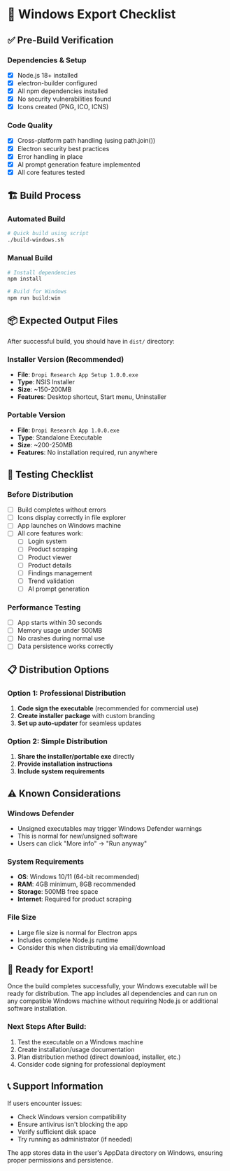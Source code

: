 # 🚀 Windows Export Checklist

## ✅ Pre-Build Verification

### Dependencies & Setup
- [x] Node.js 18+ installed
- [x] electron-builder configured
- [x] All npm dependencies installed
- [x] No security vulnerabilities found
- [x] Icons created (PNG, ICO, ICNS)

### Code Quality
- [x] Cross-platform path handling (using path.join())
- [x] Electron security best practices
- [x] Error handling in place
- [x] AI prompt generation feature implemented
- [x] All core features tested

## 🏗️ Build Process

### Automated Build
```bash
# Quick build using script
./build-windows.sh
```

### Manual Build
```bash
# Install dependencies
npm install

# Build for Windows
npm run build:win
```

## 📦 Expected Output Files

After successful build, you should have in `dist/` directory:

### Installer Version (Recommended)
- **File**: `Dropi Research App Setup 1.0.0.exe`
- **Type**: NSIS Installer
- **Size**: ~150-200MB
- **Features**: Desktop shortcut, Start menu, Uninstaller

### Portable Version
- **File**: `Dropi Research App 1.0.0.exe` 
- **Type**: Standalone Executable
- **Size**: ~200-250MB
- **Features**: No installation required, run anywhere

## 🧪 Testing Checklist

### Before Distribution
- [ ] Build completes without errors
- [ ] Icons display correctly in file explorer
- [ ] App launches on Windows machine
- [ ] All core features work:
  - [ ] Login system
  - [ ] Product scraping
  - [ ] Product viewer
  - [ ] Product details
  - [ ] Findings management
  - [ ] Trend validation
  - [ ] AI prompt generation

### Performance Testing
- [ ] App starts within 30 seconds
- [ ] Memory usage under 500MB
- [ ] No crashes during normal use
- [ ] Data persistence works correctly

## 📋 Distribution Options

### Option 1: Professional Distribution
1. **Code sign the executable** (recommended for commercial use)
2. **Create installer package** with custom branding
3. **Set up auto-updater** for seamless updates

### Option 2: Simple Distribution
1. **Share the installer/portable exe** directly
2. **Provide installation instructions**
3. **Include system requirements**

## ⚠️ Known Considerations

### Windows Defender
- Unsigned executables may trigger Windows Defender warnings
- This is normal for new/unsigned software
- Users can click "More info" → "Run anyway"

### System Requirements
- **OS**: Windows 10/11 (64-bit recommended)
- **RAM**: 4GB minimum, 8GB recommended
- **Storage**: 500MB free space
- **Internet**: Required for product scraping

### File Size
- Large file size is normal for Electron apps
- Includes complete Node.js runtime
- Consider this when distributing via email/download

## 🚢 Ready for Export!

Once the build completes successfully, your Windows executable will be ready for distribution. The app includes all dependencies and can run on any compatible Windows machine without requiring Node.js or additional software installation.

### Next Steps After Build:
1. Test the executable on a Windows machine
2. Create installation/usage documentation
3. Plan distribution method (direct download, installer, etc.)
4. Consider code signing for professional deployment

## 📞 Support Information

If users encounter issues:
- Check Windows version compatibility
- Ensure antivirus isn't blocking the app
- Verify sufficient disk space
- Try running as administrator (if needed)

The app stores data in the user's AppData directory on Windows, ensuring proper permissions and persistence.
